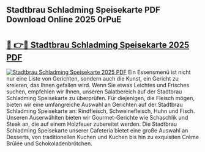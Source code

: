 ## Stadtbrau Schladming Speisekarte PDF Download Online 2025 0rPuE

# <h2><a href="http://gc8z95f.nevu.top/?p=Stadtbrau+Schladming+Speisekarte">🔗 👉🔴 Stadtbrau Schladming Speisekarte 2025 PDF</a></h2>

[![Stadtbrau Schladming Speisekarte 2025 PDF](https://i.imgur.com/dBaPXMq.png)](http://gc8z95f.nevu.top/?p=Stadtbrau+Schladming+Speisekarte)
Ein Essensmenü ist nicht nur eine Liste von Gerichten, sondern auch die Kunst, ein Gericht zu kreieren, das Ihnen gefallen wird. Wenn Sie etwas Leichtes und Frisches suchen, empfehlen wir Ihnen, unseren Salatbereich auf der Stadtbrau Schladming Speisekarte zu überprüfen. Für diejenigen, die Fleisch mögen, bieten wir eine umfangreiche Auswahl an Gerichten auf der Stadtbrau Schladming Speisekarte an: Rindfleisch, Schweinefleisch, Huhn und Fisch. Unseren Auserwählten bieten wir Gourmet-Gerichte wie Schaschlik und Steak an, die auf einem Holzfeuer zubereitet werden. Die Stadtbrau Schladming Speisekarte unserer Cafeteria bietet eine große Auswahl an Desserts, von traditionellen Kuchen und Kuchen bis hin zu exquisiten Crème Brûlée und Schokoladenbrötchen.
